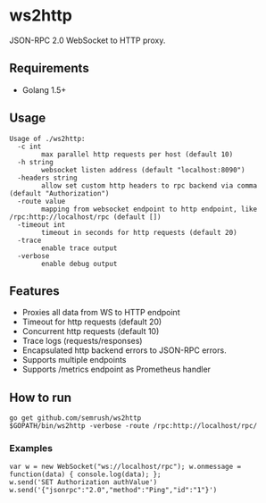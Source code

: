 ws2http 
======

JSON-RPC 2.0 WebSocket to HTTP proxy.

Requirements
------
  
  * Golang 1.5+ 

Usage
------

    Usage of ./ws2http:
      -c int
            max parallel http requests per host (default 10)
      -h string
            websocket listen address (default "localhost:8090")
      -headers string
            allow set custom http headers to rpc backend via comma (default "Authorization")
      -route value
            mapping from websocket endpoint to http endpoint, like /rpc:http://localhost/rpc (default [])
      -timeout int
            timeout in seconds for http requests (default 20)
      -trace
            enable trace output
      -verbose
            enable debug output



Features
------
 
 * Proxies all data from WS to HTTP endpoint
 * Timeout for http requests (default 20)
 * Concurrent http requests (default 10)
 * Trace logs (requests/responses)
 * Encapsulated http backend errors to JSON-RPC errors.
 * Supports multiple endpoints
 * Supports /metrics endpoint as Prometheus handler


How to run
------
    go get github.com/semrush/ws2http
    $GOPATH/bin/ws2http -verbose -route /rpc:http://localhost/rpc/
   
### Examples
    
    var w = new WebSocket("ws://localhost/rpc"); w.onmessage = function(data) { console.log(data); };
    w.send('SET Authorization authValue')
    w.send('{"jsonrpc":"2.0","method":"Ping","id":"1"}')
    